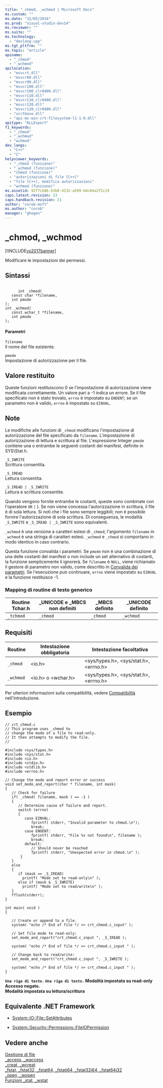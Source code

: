 ```yaml
---
title: "_chmod, _wchmod | Microsoft Docs"
ms.custom: ""
ms.date: "12/05/2016"
ms.prod: "visual-studio-dev14"
ms.reviewer: ""
ms.suite: ""
ms.technology: 
  - "devlang-cpp"
ms.tgt_pltfrm: ""
ms.topic: "article"
apiname: 
  - "_chmod"
  - "_wchmod"
apilocation: 
  - "msvcrt.dll"
  - "msvcr80.dll"
  - "msvcr90.dll"
  - "msvcr100.dll"
  - "msvcr100_clr0400.dll"
  - "msvcr110.dll"
  - "msvcr110_clr0400.dll"
  - "msvcr120.dll"
  - "msvcr120_clr0400.dll"
  - "ucrtbase.dll"
  - "api-ms-win-crt-filesystem-l1-1-0.dll"
apitype: "DLLExport"
f1_keywords: 
  - "_chmod"
  - "_wchmod"
  - "wchmod"
dev_langs: 
  - "C++"
  - "C"
helpviewer_keywords: 
  - "_chmod (funzione)"
  - "_wchmod (funzione)"
  - "chmod (funzione)"
  - "autorizzazioni di file [C++]"
  - "file [C++], modifica autorizzazioni"
  - "wchmod (funzione)"
ms.assetid: 92f7cb86-b3b0-4232-a599-b8c04a2f2c19
caps.latest.revision: 23
caps.handback.revision: 21
author: "corob-msft"
ms.author: "corob"
manager: "ghogen"
---
```

# _chmod, _wchmod
[!INCLUDE[vs2017banner](../../assembler/inline/includes/vs2017banner.md)]

Modificare le impostazioni dei permessi.  
  
## Sintassi  
  
```  
  
      int _chmod(   
   const char *filename,  
   int pmode   
);  
int _wchmod(   
   const wchar_t *filename,  
   int pmode   
);  
```  
  
#### Parametri  
 `filename`  
 Il nome del file esistente.  
  
 `pmode`  
 Impostazione di autorizzazione per il file.  
  
## Valore restituito  
 Queste funzioni restituiscono 0 se l'impostazione di autorizzazione viene modificata correttamente.  Un valore pari a \-1 indica un errore.  Se il file specificato non è stato trovato, `errno` è impostato su `ENOENT`; se un parametro non è valido, `errno` è impostato su `EINVAL`.  
  
## Note  
 Le modifiche alle funzioni di `_chmod` modificano l'impostazione di autorizzazione del file specificato da `filename`*.* L'impostazione di autorizzazione di lettura e scrittura al file.  L'espressione Integer `pmode` contiene una o entrambe le seguenti costanti del manifest, definite in SYS\\Stat.h.  
  
 `_S_IWRITE`  
 Scrittura consentita.  
  
 `_S_IREAD`  
 Lettura consentita.  
  
 `_S_IREAD | _S_IWRITE`  
 Lettura e scrittura consentite.  
  
 Quando vengono fornite entrambe le costanti, queste sono combinate con l'operatore `OR` `|` \).  Se non viene concessa l'autorizzazione in scrittura, il file è di sola lettura.  Si noti che i file sono sempre leggibili; non è possibile fornire l'autorizzazione di sola scrittura.  Di conseguenza, le modalità `_S_IWRITE` e `_S_IREAD | _S_IWRITE` sono equivalenti.  
  
 `_wchmod` è una versione a caratteri estesi di `_chmod`; l'argomento `filename` in `_wchmod` è una stringa di caratteri estesi.  `_wchmod` e `_chmod` si comportano in modo identico in caso contrario.  
  
 Questa funzione convalida i parametri.  Se `pmode` non è una combinazione di una delle costanti del manifest o non include un set alternativo di costanti, la funzione semplicemente li ignorerà.  Se `filename` è `NULL`, viene richiamato il gestore di parametro non valido, come descritto in [Convalida dei parametri](../../c-runtime-library/parameter-validation.md).  Se l'esecuzione può continuare, `errno` viene impostato su `EINVAL` e la funzione restituisce \-1.  
  
### Mapping di routine di testo generico  
  
|Routine Tchar.h|\_UNICODE e \_MBCS non definiti|\_MBCS definito|\_UNICODE definito|  
|---------------------|-------------------------------------|---------------------|------------------------|  
|`_tchmod`|`_chmod`|`_chmod`|`_wchmod`|  
  
## Requisiti  
  
|Routine|Intestazione obbligatoria|Intestazione facoltativa|  
|-------------|-------------------------------|------------------------------|  
|`_chmod`|\<io.h\>|\<sys\/types.h\>, \<sys\/stat.h\>, \<errno.h\>|  
|`_wchmod`|\<io.h\> o \<wchar.h\>|\<sys\/types.h\>, \<sys\/stat.h\>, \<errno.h\>|  
  
 Per ulteriori informazioni sulla compatibilità, vedere [Compatibilità](../../c-runtime-library/compatibility.md) nell'introduzione.  
  
## Esempio  
  
```  
// crt_chmod.c  
// This program uses _chmod to  
// change the mode of a file to read-only.  
// It then attempts to modify the file.  
//  
  
#include <sys/types.h>  
#include <sys/stat.h>  
#include <io.h>  
#include <stdio.h>  
#include <stdlib.h>  
#include <errno.h>  
  
// Change the mode and report error or success   
void set_mode_and_report(char * filename, int mask)  
{  
   // Check for failure   
   if( _chmod( filename, mask ) == -1 )  
   {  
      // Determine cause of failure and report.   
      switch (errno)  
      {  
         case EINVAL:  
            fprintf( stderr, "Invalid parameter to chmod.\n");  
            break;  
         case ENOENT:  
            fprintf( stderr, "File %s not found\n", filename );  
            break;  
         default:  
            // Should never be reached   
            fprintf( stderr, "Unexpected error in chmod.\n" );  
       }  
   }  
   else  
   {  
      if (mask == _S_IREAD)  
        printf( "Mode set to read-only\n" );  
      else if (mask & _S_IWRITE)  
        printf( "Mode set to read/write\n" );  
   }  
   fflush(stderr);  
}  
  
int main( void )  
{   
  
   // Create or append to a file.   
   system( "echo /* End of file */ >> crt_chmod.c_input" );  
  
   // Set file mode to read-only:   
   set_mode_and_report("crt_chmod.c_input ", _S_IREAD );  
  
   system( "echo /* End of file */ >> crt_chmod.c_input " );  
  
   // Change back to read/write:   
   set_mode_and_report("crt_chmod.c_input ", _S_IWRITE );  
  
   system( "echo /* End of file */ >> crt_chmod.c_input " );   
}   
```  
  
  **`Una riga di testo.`  `Una riga di testo.` Modalità impostata su read\-only**  
**Accesso negato.**  
**Modalità impostata su lettura\/scrittura**   
## Equivalente .NET Framework  
  
-   [System::IO::File::SetAttributes](https://msdn.microsoft.com/en-us/library/system.io.file.setattributes.aspx)  
  
-   [System::Security::Permissions::FileIOPermission](https://msdn.microsoft.com/en-us/library/system.security.permissions.fileiopermission.aspx)  
  
## Vedere anche  
 [Gestione di file](../../c-runtime-library/file-handling.md)   
 [\_access, \_waccess](../../c-runtime-library/reference/access-waccess.md)   
 [\_creat, \_wcreat](../../c-runtime-library/reference/creat-wcreat.md)   
 [\_fstat, \_fstat32, \_fstat64, \_fstati64, \_fstat32i64, \_fstat64i32](../../c-runtime-library/reference/fstat-fstat32-fstat64-fstati64-fstat32i64-fstat64i32.md)   
 [\_open, \_wopen](../../c-runtime-library/reference/open-wopen.md)   
 [Funzioni \_stat, \_wstat](../../c-runtime-library/reference/stat-functions.md)
